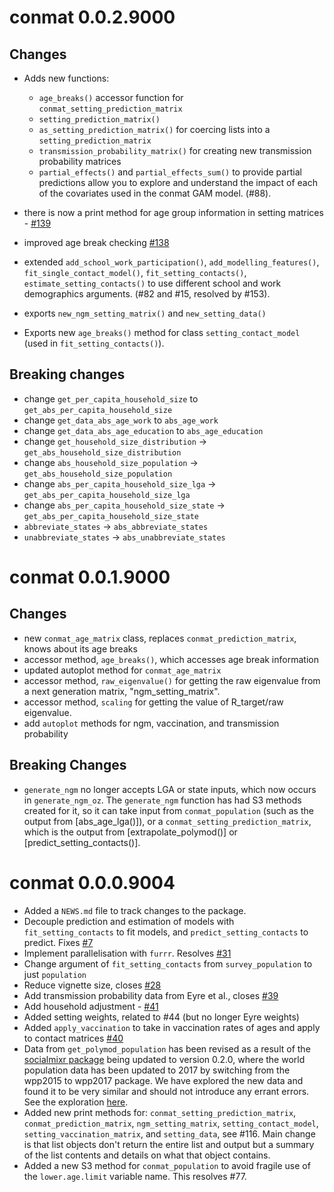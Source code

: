 # conmat 0.0.2.9000

## Changes

* Adds new functions:
  * `age_breaks()` accessor function for `conmat_setting_prediction_matrix`
  * `setting_prediction_matrix()` 
  * `as_setting_prediction_matrix()` for coercing lists into a `setting_prediction_matrix`
  * `transmission_probability_matrix()` for creating new transmission probability
  matrices
  * `partial_effects()` and `partial_effects_sum()` to provide partial 
    predictions allow you to explore and understand the impact of each of the 
    covariates used in the conmat GAM model. (#88).

* there is now a print method for age group information in setting matrices - [#139](https://github.com/idem-lab/conmat/issues/139)

* improved age break checking [#138](https://github.com/idem-lab/conmat/issues/138)

* extended `add_school_work_participation()`, `add_modelling_features()`, `fit_single_contact_model()`, `fit_setting_contacts()`, `estimate_setting_contacts()` to use different school and work demographics arguments. (#82 and #15, resolved by #153).

* exports `new_ngm_setting_matrix()` and `new_setting_data()` 
* Exports new `age_breaks()` method for class `setting_contact_model` (used in `fit_setting_contacts()`).

## Breaking changes

* change `get_per_capita_household_size` to `get_abs_per_capita_household_size`
* change `get_data_abs_age_work` to `abs_age_work`
* change `get_data_abs_age_education` to `abs_age_education`
* change `get_household_size_distribution` -> `get_abs_household_size_distribution`
* change `abs_household_size_population` -> `get_abs_household_size_population`
* change `abs_per_capita_household_size_lga` -> `get_abs_per_capita_household_size_lga`
* change `abs_per_capita_household_size_state` -> `get_abs_per_capita_household_size_state`
* `abbreviate_states` -> `abs_abbreviate_states`
* `unabbreviate_states` -> `abs_unabbreviate_states`

# conmat 0.0.1.9000

## Changes

* new `conmat_age_matrix` class, replaces `conmat_prediction_matrix`, knows about its age breaks
* accessor method, `age_breaks()`, which accesses age break information
* updated autoplot method for `conmat_age_matrix`
* accessor method, `raw_eigenvalue()` for getting the raw eigenvalue from a next generation matrix, "ngm_setting_matrix".
* accessor method, `scaling` for getting the value of R_target/raw eigenvalue.
* add `autoplot` methods for ngm, vaccination, and transmission probability


## Breaking Changes

* `generate_ngm` no longer accepts LGA or state inputs, which now occurs in `generate_ngm_oz`. The `generate_ngm` function has had S3 methods created for it,
 so it can take input from `conmat_population` (such as the output from 
 [abs_age_lga()]), or a `conmat_setting_prediction_matrix`, which is the
 output from [extrapolate_polymod()] or [predict_setting_contacts()].

# conmat 0.0.0.9004

* Added a `NEWS.md` file to track changes to the package.
* Decouple prediction and estimation of models with `fit_setting_contacts` to 
  fit models, and `predict_setting_contacts` to predict. Fixes [#7](https://github.com/idem-lab/conmat/issues/7)
* Implement parallelisation with `furrr`. Resolves [#31](https://github.com/idem-lab/conmat/issues/31)
* Change argument of `fit_setting_contacts` from `survey_population` to just `population`
* Reduce vignette size, closes [#28](https://github.com/idem-lab/conmat/issues/28)
* Add transmission probability data from Eyre et al., closes [#39](https://github.com/idem-lab/conmat/issues/39)
* Add household adjustment - [#41](https://github.com/idem-lab/conmat/issues/41)
* Added setting weights, related to #44 (but no longer Eyre weights)
* Added `apply_vaccination` to take in vaccination rates of ages and apply to contact matrices [#40](https://github.com/idem-lab/conmat/issues/40)
* Data from `get_polymod_population` has been revised as a result of the [socialmixr package](https://github.com/epiforecasts/socialmixr/blob/main/NEWS.md) being updated to version 0.2.0, where the world population data has been updated to 2017 by switching from the wpp2015 to wpp2017 package. We have explored the new data and found it to be very similar and should not introduce any errant errors. See the exploration [here](https://gist.github.com/njtierney/4862fa73abab97093d779fa7f2904d11).
* Added new print methods for: `conmat_setting_prediction_matrix`, `conmat_prediction_matrix`, `ngm_setting_matrix`, `setting_contact_model`, `setting_vaccination_matrix`, and `setting_data`, see #116. Main change is that list objects don't return the entire list and output but a summary of the list contents and details on what that object contains.
* Added a new S3 method for `conmat_population` to avoid fragile use of the `lower.age.limit` variable name. This resolves #77.
